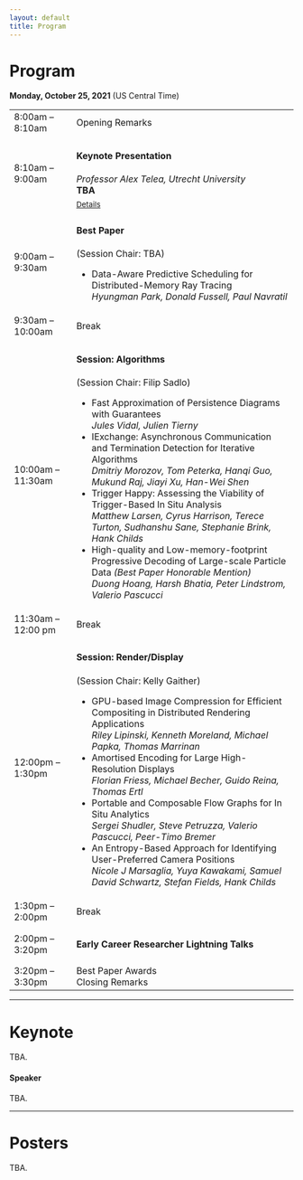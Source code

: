 ```yaml
---
layout: default
title: Program
---
```


# Program

**Monday, October 25, 2021**
(US Central Time)

<table class="program">
  <tr>
    <td>8:00am &ndash; 8:10am</td>
    <td>
      Opening Remarks<br/>
      <!--       (<a href="https://youtu.be/egXjNGyYHlQ" target="new">Youtube live stream</a>) -->
    </td>
  </tr>
  <tr>
    <td>8:10am &ndash; 9:00am</td>
    <td>
      <h4>Keynote Presentation
      <!--       (<a href="https://youtu.be/egXjNGyYHlQ" target="new">Youtube live stream</a>) -->
      </h4>
      <i>Professor Alex Telea, Utrecht University</i><br>
      <b>TBA</b><br/>
      <a style="font-size: smaller; display: block; margin-top: .5em;" href="#keynote">Details</a>
    </td>
  </tr>
  <tr>
    <td>9:00am &ndash; 9:30am</td>
    <td>
      <h4>Best Paper
<!--       (<a href="https://youtu.be/egXjNGyYHlQ" target="new">Youtube live stream</a>) -->
      </h4>
      (Session Chair: TBA)
      <ul>
        <li>
           Data-Aware Predictive Scheduling for Distributed-Memory Ray Tracing
           <br><i>Hyungman Park, Donald Fussell, Paul Navratil</i>
           <br/>
<!--           <i>Florian Frieß, Matthias Braun, Valentin Bruder, Steffen Frey, Guido Reina,Thomas Ertl</i> -->
        </li>
      </ul>
    </td>
  </tr>
  <tr>
    <td>9:30am &ndash; 10:00am</td>
    <td>Break</td>
  </tr>
  <tr>
    <td>10:00am &ndash; 11:30am</td>
    <td>
      <h4>Session: Algorithms
<!--       (<a href="https://youtu.be/skM-gluIXzU" target="new">Youtube live stream</a>) -->
      </h4>
      (Session Chair: Filip Sadlo)
      <ul>
        <li>
          Fast Approximation of Persistence Diagrams with Guarantees
          <br><i>Jules Vidal, Julien Tierny</i>
        </li>
        <li>
          IExchange: Asynchronous Communication and Termination Detection for Iterative Algorithms
          <br><i>Dmitriy Morozov, Tom Peterka,
          Hanqi Guo,
          Mukund Raj,
          Jiayi Xu,
          Han-Wei Shen
          </i>
        </li>
        <li>
          Trigger Happy: Assessing the Viability of Trigger-Based In Situ Analysis
          <br><i>
          Matthew Larsen,
          Cyrus		Harrison,
          Terece	Turton,
          Sudhanshu		Sane,
          Stephanie		Brink,
          Hank		Childs
          </i>
        </li>
        <li>
          High-quality and Low-memory-footprint Progressive Decoding of Large-scale Particle Data <i>(Best Paper Honorable Mention)</i>
          <br><i>
          Duong		Hoang,
          Harsh		Bhatia,
          Peter		Lindstrom,
          Valerio		Pascucci
          </i>
        </li>
      </ul>
    </td>
  </tr>
  <tr>
    <td>11:30am &ndash; 12:00 pm</td>
    <td>Break</td>
  </tr>
  <tr>
    <td>12:00pm &ndash; 1:30pm</td>
    <td>
      <h4>Session: Render/Display
<!--       (<a href="https://youtu.be/skM-gluIXzU" target="new">Youtube live stream</a>) -->
      </h4>
      (Session Chair: Kelly Gaither)
      <ul>
        <li>
          GPU-based Image Compression for Efficient Compositing in Distributed Rendering Applications
          <br><i>Riley Lipinski, Kenneth Moreland, Michael Papka, Thomas Marrinan
</i>
        </li>
        <li>
          Amortised Encoding for Large High-Resolution Displays
          <br>
          <i>
          Florian		Friess,
          Michael		Becher,
          Guido		Reina,
          Thomas		Ertl
          </i>
        </li>
        <li>
          Portable and Composable Flow Graphs for In Situ Analytics
          <br><i>
          Sergei		Shudler,
          Steve		Petruzza,
          Valerio		Pascucci,
          Peer-Timo		Bremer
          </i>
        </li>
        <li>
          An Entropy-Based Approach for Identifying User-Preferred  Camera Positions
          <br><i>
          Nicole	J	Marsaglia,
          Yuya		Kawakami,
          Samuel	David	Schwartz,
          Stefan		Fields,
          Hank		Childs
          </i>
        </li>
      </ul>
    </td>
  </tr>
  <tr>
    <td>1:30pm &ndash; 2:00pm</td>
    <td>Break</td>
  </tr>
  <tr>
    <td>2:00pm &ndash; 3:20pm</td>
    <td>
      <h4>Early Career Researcher Lightning Talks</h4>
    </td>
  </tr>
  <tr>
    <td>3:20pm &ndash; 3:30pm</td>
    <td>
      Best Paper Awards<br/>
      Closing Remarks
    </td>
  </tr>
</table>

---

# Keynote

TBA.

<!--**Large-Scale Visual Analytics: A Reflection on Methodology and Practice**<br/>
_Professor Huamin Qu, Hong Kong University of Science and Technology, Hong Kong_

In the past decade, the VisLab at the Hong Kong University of Science and Technology has closely worked with industry to develop large-scale visual analytics systems for different application domains, especially E-Learning, Urban Computing, Smart Manufacturing, and FinTech. These systems have been deployed to more than 10 companies and about 20 papers related to these systems have been published in IEEE VAST conferences. During this process, we have accumulated experience and learned lessons. In this talk, I will introduce some representative works and share my reflection on the methodology and practice of developing large-scale visual analytics systems. I will especially talk about the limitations of the current approaches including the ad-hoc nature of the methodology and the overly complicated visualization designs and systems, and provide my thoughts on how these can be improved with the help of machine learning and also technology from software engineering. -->

#### Speaker

TBA.

<!--<img style="padding: 0; margin: 0 0 1em 1em; float: right; width: 20%" src="assets/Huamin_Qu.jpg" />
Prof. Huamin Qu is the Director of Interdisciplinary Programs Office (IPO) and a professor in the Department of Computer Science and Engineering (CSE) at the Hong Kong University of Science and Technology (HKUST). His main research interests are in visualization and human-computer interaction, with focuses on urban informatics, social network analysis, E-learning, text visualization, and explainable artificial intelligence (XAI). He is currently an associate editor of Computer Graphics Forum (CGF), and was an associate editor of IEEE Transactions on Visualization and Computer Graphics (TVCG), a paper co-chair for IEEE VIS’14 (SciVis), VIS’15 (SciVis) and VIS’18 (VAST). He has served on the steering committees of IEEE PacificVis, IEEE VAST, and IEEE VIS. Prof. QU’s research has been recognized by many awards including 11 Best paper/Honorable Mention awards, IBM Faculty Award, Distinguished Collaborator Award from Huawei Noah's Ark Lab, and AI 2000 Most Influential Scholar Award (for Contributions to the field of Visualization between 2009 and 2019). He has graduated 28 PhD students.-->

---

# Posters
TBA.

<!--The LDAV posters session will take place virtually with IEEE VIS Poster Session via iPosters.

  * <a href="https://doi.org/10.1109/LDAV51489.2020.00013" target="new">A Distributed Algorithm for Force Directed Edge Bundling</a><br />
   _Yves Tuyishime, Yu Pan, Hongfeng Yu_
  
 -->
